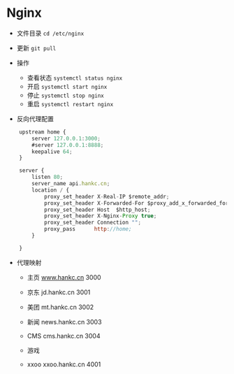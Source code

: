 # Nginx
- 文件目录
  `cd /etc/nginx`

- 更新
  `git pull`

- 操作
  + 查看状态
  `systemctl status nginx`
  + 开启
  `systemctl start nginx`
  + 停止
  `systemctl stop nginx`
  + 重启
  `systemctl restart nginx`

- 反向代理配置
```js
	upstream home {
	    server 127.0.0.1:3000;
	    #server 127.0.0.1:8888;
	    keepalive 64;
	}

	server {
	    listen 80;
	    server_name api.hankc.cn;
	    location / {
	        proxy_set_header X-Real-IP $remote_addr;
	        proxy_set_header X-Forwarded-For $proxy_add_x_forwarded_for;
	        proxy_set_header Host  $http_host;
	        proxy_set_header X-Nginx-Proxy true;
	        proxy_set_header Connection "";
	        proxy_pass      http://home;
	    }

	}
```

- 代理映射
  + 主页 www.hankc.cn 3000
  + 京东 jd.hankc.cn 3001
  + 美团 mt.hankc.cn 3002
  + 新闻 news.hankc.cn 3003
  + CMS cms.hankc.cn 3004

  + 游戏 
  + xxoo xxoo.hankc.cn 4001